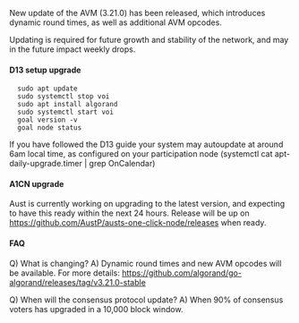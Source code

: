 New update of the AVM (3.21.0) has been released, which introduces dynamic round times, as well as additional AVM opcodes.
 
Updating is required for future growth and stability of the network, and may in the future impact weekly drops.

#### D13 setup upgrade

      sudo apt update
      sudo systemctl stop voi
      sudo apt install algorand
      sudo systemctl start voi
      goal version -v
      goal node status

If you have followed the D13 guide your system may autoupdate at around 6am local time, as configured on your participation node (systemctl cat apt-daily-upgrade.timer | grep OnCalendar)

#### A1CN upgrade

Aust is currently working on upgrading to the latest version, and expecting to have this ready within the next 24 hours.
Release will be up on https://github.com/AustP/austs-one-click-node/releases when ready.

#### FAQ

Q) What is changing?
A) Dynamic round times and new AVM opcodes will be available. For more details: https://github.com/algorand/go-algorand/releases/tag/v3.21.0-stable

Q) When will the consensus protocol update?
A) When 90% of consensus voters has upgraded in a 10,000 block window.






